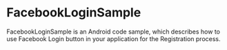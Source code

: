 # FacebookLoginSample

FacebookLoginSample is an Android code sample, which describes how to use Facebook Login button in your application for the 
Registration process.

